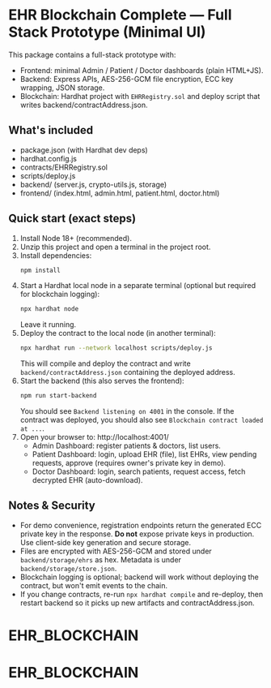 # EHR Blockchain Complete — Full Stack Prototype (Minimal UI)

This package contains a full-stack prototype with:
- Frontend: minimal Admin / Patient / Doctor dashboards (plain HTML+JS).
- Backend: Express APIs, AES-256-GCM file encryption, ECC key wrapping, JSON storage.
- Blockchain: Hardhat project with `EHRRegistry.sol` and deploy script that writes backend/contractAddress.json.

## What's included
- package.json (with Hardhat dev deps)
- hardhat.config.js
- contracts/EHRRegistry.sol
- scripts/deploy.js
- backend/ (server.js, crypto-utils.js, storage)
- frontend/ (index.html, admin.html, patient.html, doctor.html)

## Quick start (exact steps)

1. Install Node 18+ (recommended).
2. Unzip this project and open a terminal in the project root.
3. Install dependencies:
   ```bash
   npm install
   ```
4. Start a Hardhat local node in a separate terminal (optional but required for blockchain logging):
   ```bash
   npx hardhat node
   ```
   Leave it running.
5. Deploy the contract to the local node (in another terminal):
   ```bash
   npx hardhat run --network localhost scripts/deploy.js
   ```
   This will compile and deploy the contract and write `backend/contractAddress.json` containing the deployed address.
6. Start the backend (this also serves the frontend):
   ```bash
   npm run start-backend
   ```
   You should see `Backend listening on 4001` in the console. If the contract was deployed, you should also see `Blockchain contract loaded at ...`.
7. Open your browser to: http://localhost:4001/
   - Admin Dashboard: register patients & doctors, list users.
   - Patient Dashboard: login, upload EHR (file), list EHRs, view pending requests, approve (requires owner's private key in demo).
   - Doctor Dashboard: login, search patients, request access, fetch decrypted EHR (auto-download).

## Notes & Security
- For demo convenience, registration endpoints return the generated ECC private key in the response. **Do not** expose private keys in production. Use client-side key generation and secure storage.
- Files are encrypted with AES-256-GCM and stored under `backend/storage/ehrs` as hex. Metadata is under `backend/storage/store.json`.
- Blockchain logging is optional; backend will work without deploying the contract, but won't emit events to the chain.
- If you change contracts, re-run `npx hardhat compile` and re-deploy, then restart backend so it picks up new artifacts and contractAddress.json.
# EHR_BLOCKCHAIN
# EHR_BLOCKCHAIN

